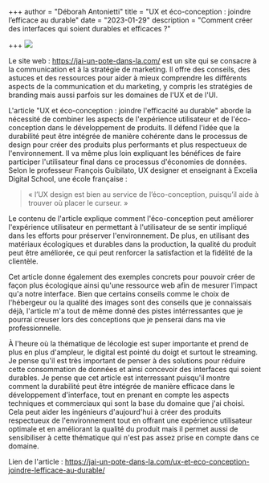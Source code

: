 +++
author = "Déborah Antonietti"
title = "UX et éco-conception : joindre l’efficace au durable"
date = "2023-01-29"
description = "Comment créer des interfaces qui soient durables et efficaces ?"

+++
<img src="https://jai-un-pote-dans-la.com/wp-content/uploads/2021/01/logo-jupdlc-2021-white-dark-blue-300x161.png">

Le site web : https://jai-un-pote-dans-la.com/ est un site qui se consacre à la communication et à la stratégie de marketing. Il offre des conseils, des astuces et des ressources pour aider à mieux comprendre les différents aspects de la communication et du marketing, y compris les stratégies de branding mais aussi parfois sur les domaines de l'UX et de l'UI.

L'article "UX et éco-conception : joindre l'efficacité au durable" aborde la nécessité de combiner les aspects de l'expérience utilisateur et de l'éco-conception dans le développement de produits. Il défend l'idée que la durabilité peut être intégrée de manière cohérente dans le processus de design pour créer des produits plus performants et plus respectueux de l'environnement. Il va même plus loin expliquant les bénéfices de faire participer l'utilisateur final dans ce processus d'économies de données. Selon le professeur François Guibilato, UX designer et enseignant à Excelia Digital School, une école française : 

> « l’UX design est bien au service de l’éco-conception, puisqu’il aide à trouver où placer le curseur. »

Le contenu de l'article explique comment l'éco-conception peut améliorer l'expérience utilisateur en permettant à l'utilisateur de se sentir impliqué dans les efforts pour préserver l'environnement. De plus, en utilisant des matériaux écologiques et durables dans la production, la qualité du produit peut être améliorée, ce qui peut renforcer la satisfaction et la fidélité de la clientèle.

Cet article donne également des exemples concrets pour pouvoir créer de façon plus écologique ainsi qu'une ressource web afin de mesurer l'impact qu'a notre interface. Bien que certains conseils comme le choix de l'hébergeur ou la qualité des images sont des conseils que je connaissais déjà, l'article m'a tout de même donné des pistes intérressantes que je pourrai creuser lors des conceptions que je penserai dans ma vie professionnelle.

À l'heure où la thématique de lécologie est super importante et prend de plus en plus d'ampleur, le digital est pointé du doigt et surtout le streaming. Je pense qu'il est très important de penser à des solutions pour réduire cette consommation de données et ainsi concevoir des interfaces qui soient durables. Je pense que cet article est interressant puisqu'il montre comment la durabilité peut être intégrée de manière efficace dans le développement d'interface, tout en prenant en compte les aspects techniques et commerciaux qui sont la base du domaine que j'ai choisi. Cela peut aider les ingénieurs d'aujourd'hui à créer des produits respectueux de l'environnement tout en offrant une expérience utilisateur optimale et en améliorant la qualité du produit mais il permet aussi de sensibiliser à cette thématique qui n'est pas assez prise en compte dans ce domaine.

Lien de l'article : https://jai-un-pote-dans-la.com/ux-et-eco-conception-joindre-lefficace-au-durable/

